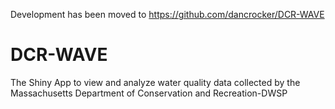Development has been moved to https://github.com/dancrocker/DCR-WAVE

# DCR-WAVE
The Shiny App to view and analyze water quality data collected by the Massachusetts Department of Conservation and Recreation-DWSP

